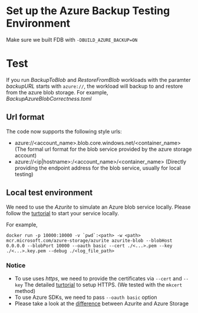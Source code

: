 # Set up the Azure Backup Testing Environment

Make sure we built FDB with `-DBUILD_AZURE_BACKUP=ON`

# Test

If you run _BackupToBlob_ and _RestoreFromBlob_ workloads with the paramter _backupURL_ starts with `azure://`,
the workload will backup to and restore from the azure blob storage.
For example, _BackupAzureBlobCorrectness.toml_

## Url format

The code now supports the following style urls:

- azure://<account_name>.blob.core.windows.net/<container_name> (The formal url format for the blob service provided by the azure storage account)
- azure://<ip|hostname>:<port>/<account_name>/<container_name> (Directly providing the endpoint address for the blob service, usually for local testing)

## Local test environment 

We need to use the _Azurite_ to simulate an Azure blob service locally.
Please follow the [turtorial](https://docs.microsoft.com/en-us/azure/storage/common/storage-use-azurite?tabs=docker-hub) to start your service locally.

For example,
```
docker run -p 10000:10000 -v `pwd`:<path> -w <path> mcr.microsoft.com/azure-storage/azurite azurite-blob --blobHost 0.0.0.0 --blobPort 10000 --oauth basic --cert ./<...>.pem --key ./<...>.key.pem --debug ./<log_file_path>
```

### Notice

- To use uses _https_, we need to provide the certificates via `--cert` and `--key`
    The detailed [turtorial](https://github.com/Azure/Azurite/blob/main/README.md#https-setup) to setup HTTPS.  (We tested with the `mkcert` method)
- To use Azure SDKs, we need to pass `--oauth basic` option
- Please take a look at the [difference](https://github.com/Azure/Azurite/blob/main/README.md#differences-between-azurite-and-azure-storage) between Azurite and Azure Storage
